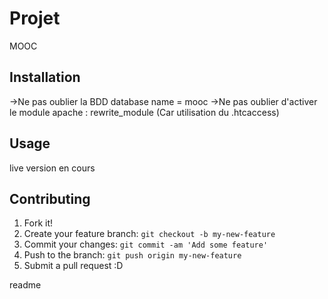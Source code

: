 <snippet>
  <content>

# Projet
MOOC
## Installation
->Ne pas oublier la BDD
database name = mooc
->Ne pas oublier d'activer le module apache : rewrite_module
(Car utilisation du .htcaccess)

## Usage
live version en cours



## Contributing
1. Fork it!
2. Create your feature branch: `git checkout -b my-new-feature`
3. Commit your changes: `git commit -am 'Add some feature'`
4. Push to the branch: `git push origin my-new-feature`
5. Submit a pull request :D



</content>
  <tabTrigger>readme</tabTrigger>
</snippet>
